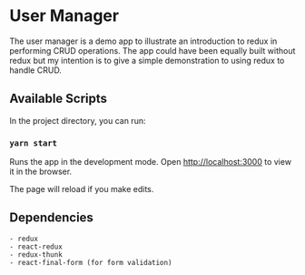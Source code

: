 # User Manager

The user manager is a demo app to illustrate an introduction to redux in performing CRUD operations. The app could have been equally built without redux but my intention is to give a simple demonstration to using redux to handle CRUD.

## Available Scripts

In the project directory, you can run:

### `yarn start`

Runs the app in the development mode.
Open [http://localhost:3000](http://localhost:3000) to view it in the browser.

The page will reload if you make edits.

## Dependencies

    - redux
    - react-redux
    - redux-thunk
    - react-final-form (for form validation)
